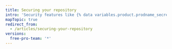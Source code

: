 ```yaml
---
title: Securing your repository
intro: 'Security features like {% data variables.product.prodname_secret_scanning %} protect your repository''s data.'
mapTopic: true
redirect_from:
  - /articles/securing-your-repository
versions:
  free-pro-team: '*'
---
```


